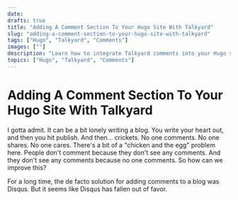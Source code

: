 ```yaml
---
date: 
drafts: true
title: "Adding A Comment Section To Your Hugo Site With Talkyard"
slug: "adding-a-comment-section-to-your-hugo-site-with-talkyard"
tags: ["Hugo", "Talkyard", "Comments"]
images: [""]
description: "Learn how to integrate Talkyard comments into your Hugo site."
topics: ["Hugo", "Talkyard", "Comments"]
---
```

# Adding A Comment Section To Your Hugo Site With Talkyard

I gotta admit. It can be a bit lonely writing a blog. You write your heart out, and then you hit publish. And then... crickets. No one comments. No one shares. No one cares. There's a bit of a "chicken and the egg" problem here. People don't comment because they don't see any comments. And they don't see any comments because no one comments. So how can we improve this? 

For a long time, the de facto solution for adding comments to a blog was Disqus. But it seems like Disqus has fallen out of favor. 